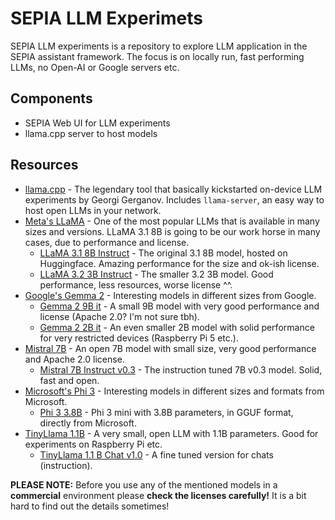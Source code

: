 # SEPIA LLM Experimets

SEPIA LLM experiments is a repository to explore LLM application in the SEPIA assistant framework. The focus is on locally run, fast performing LLMs, no Open-AI or Google servers etc.

## Components

- SEPIA Web UI for LLM experiments
- llama.cpp server to host models

## Resources

- [llama.cpp](https://github.com/ggerganov/llama.cpp) - The legendary tool that basically kickstarted on-device LLM experiments by Georgi Gerganov. Includes `llama-server`, an easy way to host open LLMs in your network.
- [Meta's LLaMA](https://ai.meta.com/blog/meta-llama-3/) - One of the most popular LLMs that is available in many sizes and versions. LLaMA 3.1 8B is going to be our work horse in many cases, due to performance and license.
  - [LLaMA 3.1 8B Instruct](https://huggingface.co/meta-llama/Llama-3.1-8B-Instruct) - The original 3.1 8B model, hosted on Huggingface. Amazing performance for the size and ok-ish license.
  - [LLaMA 3.2 3B Instruct](https://huggingface.co/meta-llama/Llama-3.2-3B-Instruct) - The smaller 3.2 3B model. Good performance, less resources, worse license ^^.
- [Google's Gemma 2](https://blog.google/technology/developers/google-gemma-2/) - Interesting models in different sizes from Google.
  - [Gemma 2 9B it](https://huggingface.co/google/gemma-2-9b-it) - A small 9B model with very good performance and license (Apache 2.0? I'm not sure tbh).
  - [Gemma 2 2B it](https://huggingface.co/google/gemma-2-2b-it) - An even smaller 2B model with solid performance for very restricted devices (Raspberry Pi 5 etc.).
- [Mistral 7B](https://mistral.ai/news/announcing-mistral-7b/) - An open 7B model with small size, very good performance and Apache 2.0 license.
  - [Mistral 7B Instruct v0.3](https://huggingface.co/mistralai/Mistral-7B-Instruct-v0.3) - The instruction tuned 7B v0.3 model. Solid, fast and open.
- [Microsoft's Phi 3](https://azure.microsoft.com/en-us/blog/introducing-phi-3-redefining-whats-possible-with-slms/) - Interesting models in different sizes and formats from Microsoft. 
  - [Phi 3 3.8B](https://huggingface.co/microsoft/Phi-3-mini-4k-instruct-gguf) - Phi 3 mini with 3.8B parameters, in GGUF format, directly from Microsoft.
- [TinyLlama 1.1B](https://github.com/jzhang38/TinyLlama) - A very small, open LLM with 1.1B parameters. Good for experiments on Raspberry Pi etc.
  - [TinyLlama 1.1 B Chat v1.0](https://huggingface.co/TinyLlama/TinyLlama-1.1B-Chat-v1.0) - A fine tuned version for chats (instruction).
 
**PLEASE NOTE:** Before you use any of the mentioned models in a **commercial** environment please **check the licenses carefully!** It is a bit hard to find out the details sometimes!

